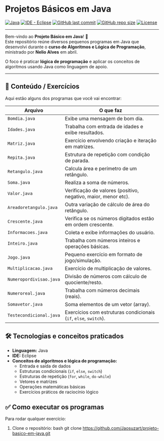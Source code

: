 # Projetos Básicos em Java

[![Java](https://img.shields.io/badge/Java-ED8B00?style=for-the-badge&logo=openjdk&logoColor=white)](https://www.java.com/)
[![IDE - Eclipse](https://img.shields.io/badge/Eclipse-2C2255?style=for-the-badge&logo=eclipse&logoColor=white)](https://www.eclipse.org/)
[![GitHub last commit](https://img.shields.io/github/last-commit/Jaosuzart/projeto-basico-em-java?style=for-the-badge)](https://github.com/Jaosuzart/projeto-basico-em-java/commits/main)
[![GitHub repo size](https://img.shields.io/github/repo-size/Jaosuzart/projeto-basico-em-java?style=for-the-badge)](https://github.com/Jaosuzart/projeto-basico-em-java)
[![License](https://img.shields.io/badge/License-MIT-green?style=for-the-badge)](#)

---

Bem-vindo ao **Projeto Básico em Java**! 🎯  
Este repositório reúne diversos pequenos programas em Java que desenvolvi durante o **curso de Algoritmos e Lógica de Programação**, ministrado por **Nelio Alves** em abril.  

O foco é praticar **lógica de programação** e aplicar os conceitos de algoritmos usando Java como linguagem de apoio.

---

## 📂 Conteúdo / Exercícios

Aqui estão alguns dos programas que você vai encontrar:

| Arquivo | O que faz |
|---------|-----------|
| `Bomdia.java` | Exibe uma mensagem de bom dia. |
| `Idades.java` | Trabalha com entrada de idades e exibe resultados. |
| `Matriz.java` | Exercício envolvendo criação e iteração em matrizes. |
| `Repita.java` | Estrutura de repetição com condição de parada. |
| `Retangulo.java` | Calcula área e perímetro de um retângulo. |
| `Soma.java` | Realiza a soma de números. |
| `Valor.java` | Verificação de valores (positivo, negativo, maior, menor etc). |
| `Areadoretangulo.java` | Outra variação de cálculo de área do retângulo. |
| `Crescente.java` | Verifica se os números digitados estão em ordem crescente. |
| `Informacoes.java` | Coleta e exibe informações do usuário. |
| `Inteiro.java` | Trabalha com números inteiros e operações básicas. |
| `Jogo.java` | Pequeno exercício em formato de jogo/simulação. |
| `Multiplicacao.java` | Exercício de multiplicação de valores. |
| `Numeropordivisao.java` | Divisão de números com cálculo de quociente/resto. |
| `Numeroreal.java` | Trabalha com números decimais (reais). |
| `Somavetor.java` | Soma elementos de um vetor (array). |
| `Testecondicional.java` | Exercícios com estruturas condicionais (`if`, `else`, `switch`). 
## 🛠️ Tecnologias e conceitos praticados
- **Linguagem:** Java  
- **IDE:** Eclipse  
- **Conceitos de algoritmos e lógica de programação:**
  - Entrada e saída de dados
  - Estruturas condicionais (`if`, `else`, `switch`)
  - Estruturas de repetição (`for`, `while`, `do-while`)
  - Vetores e matrizes
  - Operações matemáticas básicas
  - Exercícios práticos de raciocínio lógico
## ✅ Como executar os programas
Para rodar qualquer exercício:
1. Clone o repositório:
   bash
   git clone https://github.com/Jaosuzart/projeto-basico-em-java.git

